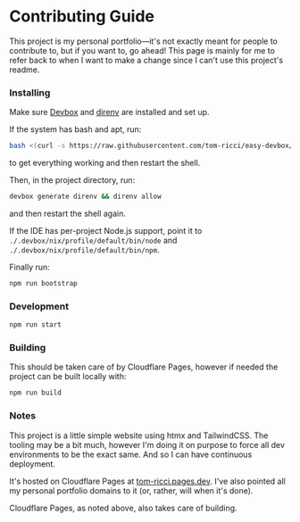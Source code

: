 # Contributing Guide
This project is my personal portfolio&mdash;it's not exactly meant for people to contribute to, but if you want to, go ahead! This page is mainly for me to refer back to when I want to make a change since I can't use this project's readme.
### Installing
Make sure [Devbox](https://jetpack.io/devbox) and [direnv](https://direnv.net/) are installed and set up. 

If the system has bash and apt, run:
```bash
bash <(curl -s https://raw.githubusercontent.com/tom-ricci/easy-devbox/master/script.sh)
```
to get everything working and then restart the shell.

Then, in the project directory, run:
```bash
devbox generate direnv && direnv allow
```
and then restart the shell again.

If the IDE has per-project Node.js support, point it to `./.devbox/nix/profile/default/bin/node` and `./.devbox/nix/profile/default/bin/npm`.

Finally run:
```bash
npm run bootstrap
```

### Development
```bash
npm run start
```

### Building
This should be taken care of by Cloudflare Pages, however if needed the project can be built locally with:
```bash
npm run build
```

### Notes
This project is a little simple website using htmx and TailwindCSS. The tooling may be a bit much, however I'm doing it on purpose to force all dev environments to be the exact same. And so I can have continuous deployment.

It's hosted on Cloudflare Pages at [tom-ricci.pages.dev](https://tom-ricci.pages.dev). I've also pointed all my personal portfolio domains to it (or, rather, will when it's done).

Cloudflare Pages, as noted above, also takes care of building.
